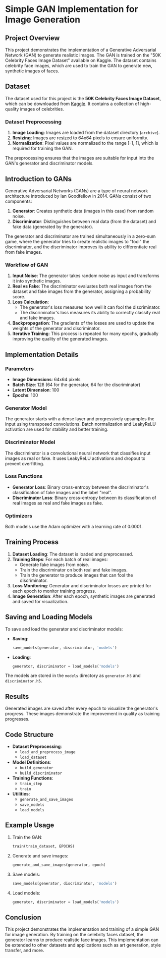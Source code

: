 # Simple GAN Implementation for Image Generation

## Project Overview
This project demonstrates the implementation of a Generative Adversarial Network (GAN) to generate realistic images. The GAN is trained on the "50K Celebrity Faces Image Dataset" available on Kaggle. The dataset contains celebrity face images, which are used to train the GAN to generate new, synthetic images of faces.

## Dataset
The dataset used for this project is the **50K Celebrity Faces Image Dataset**, which can be downloaded from [Kaggle](https://www.kaggle.com/datasets/farzadnekouei/50k-celebrity-faces-image-dataset). It contains a collection of high-quality images of celebrities.

### Dataset Preprocessing
1. **Image Loading**: Images are loaded from the dataset directory (`archive`).
2. **Resizing**: Images are resized to 64x64 pixels to ensure uniformity.
3. **Normalization**: Pixel values are normalized to the range [-1, 1], which is required for training the GAN.

The preprocessing ensures that the images are suitable for input into the GAN's generator and discriminator models.

## Introduction to GANs
Generative Adversarial Networks (GANs) are a type of neural network architecture introduced by Ian Goodfellow in 2014. GANs consist of two components:
1. **Generator**: Creates synthetic data (images in this case) from random noise.
2. **Discriminator**: Distinguishes between real data (from the dataset) and fake data (generated by the generator).

The generator and discriminator are trained simultaneously in a zero-sum game, where the generator tries to create realistic images to "fool" the discriminator, and the discriminator improves its ability to differentiate real from fake images.

### Workflow of GAN
1. **Input Noise**: The generator takes random noise as input and transforms it into synthetic images.
2. **Real vs Fake**: The discriminator evaluates both real images from the dataset and fake images from the generator, assigning a probability score.
3. **Loss Calculation**:
   - The generator's loss measures how well it can fool the discriminator.
   - The discriminator's loss measures its ability to correctly classify real and fake images.
4. **Backpropagation**: The gradients of the losses are used to update the weights of the generator and discriminator.
5. **Iterative Training**: This process is repeated for many epochs, gradually improving the quality of the generated images.

## Implementation Details

### Parameters
- **Image Dimensions**: 64x64 pixels
- **Batch Size**: 128 (64 for the generator, 64 for the discriminator)
- **Latent Dimension**: 100
- **Epochs**: 100

### Generator Model
The generator starts with a dense layer and progressively upsamples the input using transposed convolutions. Batch normalization and LeakyReLU activation are used for stability and better training.

### Discriminator Model
The discriminator is a convolutional neural network that classifies input images as real or fake. It uses LeakyReLU activations and dropout to prevent overfitting.

### Loss Functions
- **Generator Loss**: Binary cross-entropy between the discriminator's classification of fake images and the label "real".
- **Discriminator Loss**: Binary cross-entropy between its classification of real images as real and fake images as fake.

### Optimizers
Both models use the Adam optimizer with a learning rate of 0.0001.

## Training Process
1. **Dataset Loading**: The dataset is loaded and preprocessed.
2. **Training Steps**: For each batch of real images:
   - Generate fake images from noise.
   - Train the discriminator on both real and fake images.
   - Train the generator to produce images that can fool the discriminator.
3. **Loss Monitoring**: Generator and discriminator losses are printed for each epoch to monitor training progress.
4. **Image Generation**: After each epoch, synthetic images are generated and saved for visualization.

## Saving and Loading Models
To save and load the generator and discriminator models:
- **Saving**:
  ```python
  save_models(generator, discriminator, 'models')
  ```
- **Loading**:
  ```python
  generator, discriminator = load_models('models')
  ```

The models are stored in the `models` directory as `generator.h5` and `discriminator.h5`.

## Results
Generated images are saved after every epoch to visualize the generator's progress. These images demonstrate the improvement in quality as training progresses.

## Code Structure
- **Dataset Preprocessing**:
  - `load_and_preprocess_image`
  - `load_dataset`
- **Model Definitions**:
  - `build_generator`
  - `build_discriminator`
- **Training Functions**:
  - `train_step`
  - `train`
- **Utilities**:
  - `generate_and_save_images`
  - `save_models`
  - `load_models`

## Example Usage
1. Train the GAN:
   ```python
   train(train_dataset, EPOCHS)
   ```
2. Generate and save images:
   ```python
   generate_and_save_images(generator, epoch)
   ```
3. Save models:
   ```python
   save_models(generator, discriminator, 'models')
   ```
4. Load models:
   ```python
   generator, discriminator = load_models('models')
   ```

## Conclusion
This project demonstrates the implementation and training of a simple GAN for image generation. By training on the celebrity faces dataset, the generator learns to produce realistic face images. This implementation can be extended to other datasets and applications such as art generation, style transfer, and more.
